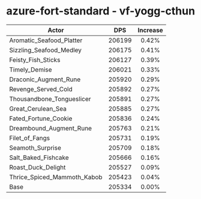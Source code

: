 # azure-fort-standard - vf-yogg-cthun
| Actor | DPS | Increase |
|---|:---:|:---:|
|Aromatic_Seafood_Platter|206199|0.42%|
|Sizzling_Seafood_Medley|206175|0.41%|
|Feisty_Fish_Sticks|206127|0.39%|
|Timely_Demise|206021|0.33%|
|Draconic_Augment_Rune|205920|0.29%|
|Revenge_Served_Cold|205892|0.27%|
|Thousandbone_Tongueslicer|205891|0.27%|
|Great_Cerulean_Sea|205885|0.27%|
|Fated_Fortune_Cookie|205836|0.24%|
|Dreambound_Augment_Rune|205763|0.21%|
|Filet_of_Fangs|205731|0.19%|
|Seamoth_Surprise|205709|0.18%|
|Salt_Baked_Fishcake|205666|0.16%|
|Roast_Duck_Delight|205527|0.09%|
|Thrice_Spiced_Mammoth_Kabob|205423|0.04%|
|Base|205334|0.00%|
